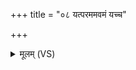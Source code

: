 +++
title = "०८ यत्परममवमं यच्च"

+++
<details><summary>मूलम् (VS)</summary>

यत्प॑र॒मम॑व॒मं यच्च॑ मध्य॒मं प्र॒जाप॑तिः ससृ॒जे वि॒श्वरू॑पम्।  
किय॑ता स्क॒म्भः प्र वि॑वेश॒ तत्र॒ यन्न प्रावि॑श॒त्किय॒त्तद्ब॑भूव ॥
</details>